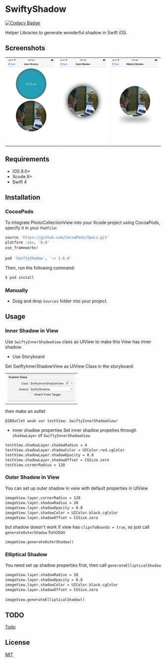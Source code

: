 # SwiftyShadow

[![Codacy Badge](https://api.codacy.com/project/badge/Grade/f6a7a8d0d6294d82948f9d16a8b14bed)](https://www.codacy.com/app/noblakit01/SwiftyShadow?utm_source=github.com&utm_medium=referral&utm_content=noblakit01/SwiftyShadow&utm_campaign=badger)

Helper Libraries to generate wonderful shadow in Swift iOS.

## Screenshots

<table>
  <tr>
    <th>
      <img src="Screenshot/inner_shadow.png" width="220"/>
    </th>
    <th>
      <img src="Screenshot/outer_shadow.png" width="220"/>
    </th>
    <th>
      <img src="Screenshot/elliptical_shadow.png" width="220"/>
    </th>
  </tr>
</table>

## Requirements

* iOS 8.0+
* Xcode 8+
* Swift 4

## Installation

### CocoaPods

To integrate PhotoCollectionView into your Xcode project using CocoaPods, specify it in your `Podfile`:

```ruby
source 'https://github.com/CocoaPods/Specs.git'
platform :ios, '8.0'
use_frameworks!

pod 'SwiftyShadow', '~> 1.6.0'
```

Then, run the following command:

```bash
$ pod install
```

### Manually
- Drag and drop `Sources` folder into your project.

## Usage

### Inner Shadow in View
Use `SwiftyInnerShadowView` class as UIView to make this View has inner shadow.

- Use Storyboard

Set SwiftyInnerShadowView as UIView Class in the storyboard:
<table>
  <tr>
    <th>
      <img src="Tutorial/storyboard.png" width="220"/>
    </th>
  </tr>
</table>

then make an outlet
```
@IBOutlet weak var testView: SwiftyInnerShadowView!
```


- inner shadow properties
Set inner shadow propeties through `shadowLayer` of `SwiftyInnerShadowView`
```
testView.shadowLayer.shadowRadius = 4
testView.shadowLayer.shadowColor = UIColor.red.cgColor
testView.shadowLayer.shadowOpacity = 0.8
testView.shadowLayer.shadowOffset = CGSize.zero
testView.cornerRadius = 120
```

### Outer Shadow in View
You can set up outer shadow in view with default properties in UIView
```
imageView.layer.cornerRadius = 120
imageView.layer.shadowRadius = 20
imageView.layer.shadowOpacity = 0.8
imageView.layer.shadowColor = UIColor.black.cgColor
imageView.layer.shadowOffset = CGSize.zero
```

but shadow doesn't work if view has `clipsToBounds = true`, so just call `generateOuterShadow` function
```
imageView.generateOuterShadow()
```

### Elliptical Shadow
You need set up shadow properties first, then call `generateEllipticalShadow`
```
imageView.layer.shadowRadius = 20
imageView.layer.shadowOpacity = 0.8
imageView.layer.shadowColor = UIColor.black.cgColor
imageView.layer.shadowOffset = CGSize.zero
        
imageView.generateEllipticalShadow()
```

## TODO
[Todo](https://github.com/noblakit01/SwiftyShadow/blob/master/TODO.md)
## License
[MIT](http://thi.mit-license.org/)
